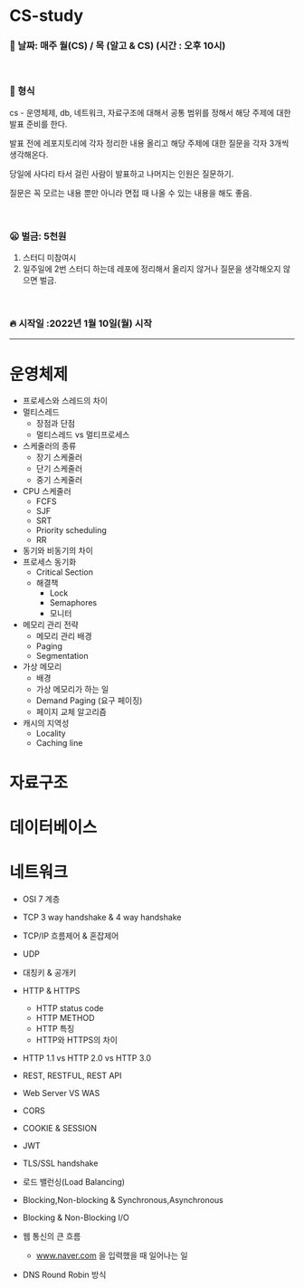 # CS-study

### :calendar: 날짜: 매주 월(CS) / 목 (알고 & CS) (시간 : 오후 10시)

<br>

### :running: 형식

cs - 운영체제, db, 네트워크, 자료구조에 대해서 공통 범위를 정해서 해당 주제에 대한 발표 준비를 한다.

발표 전에 레포지토리에 각자 정리한 내용 올리고 해당 주제에 대한 질문을 각자 3개씩 생각해온다.

당일에 사다리 타서 걸린 사람이 발표하고 나머지는 인원은 질문하기.

질문은 꼭 모르는 내용 뿐만 아니라 면접 때 나올 수 있는 내용을 해도 좋음.

<br>

### :frowning: 벌금: 5천원
 1. 스터디 미참여시
 2. 일주일에 2번 스터디 하는데 레포에 정리해서 올리지 않거나 질문을 생각해오지 않으면 벌금.

<br>

### :fire: 시작일 :2022년 1월 10일(월) 시작 


<hr>

# 운영체제
- 프로세스와 스레드의 차이
- 멀티스레드
  - 장점과 단점
  - 멀티스레드 vs 멀티프로세스
- 스케줄러의 종류
  - 장기 스케줄러
  - 단기 스케줄러
  - 중기 스케줄러
- CPU 스케줄러
  - FCFS
  - SJF
  - SRT
  - Priority scheduling
  - RR
- 동기와 비동기의 차이
- 프로세스 동기화
  - Critical Section
  - 해결책
    - Lock
    - Semaphores
    - 모니터
- 메모리 관리 전략
  - 메모리 관리 배경
  - Paging
  - Segmentation
- 가상 메모리
  - 배경
  - 가상 메모리가 하는 일
  - Demand Paging (요구 페이징)
  - 페이지 교체 알고리즘
- 캐시의 지역성
  - Locality
  - Caching line



# 자료구조

# 데이터베이스

# 네트워크

- OSI 7 계층

- TCP 3 way handshake & 4 way handshake

- TCP/IP 흐름제어 & 혼잡제어

- UDP

- 대칭키 & 공개키

- HTTP & HTTPS
  - HTTP status code
  - HTTP METHOD
  - HTTP 특징
  - HTTP와 HTTPS의 차이

- HTTP 1.1 vs HTTP 2.0 vs HTTP 3.0

- REST, RESTFUL, REST API

- Web Server VS WAS

- CORS

- COOKIE & SESSION

- JWT

- TLS/SSL handshake

- 로드 밸런싱(Load Balancing)

- Blocking,Non-blocking & Synchronous,Asynchronous

- Blocking & Non-Blocking I/O

- 웹 통신의 큰 흐름
  - www.naver.com 을 입력했을 때 일어나는 일

- DNS Round Robin 방식